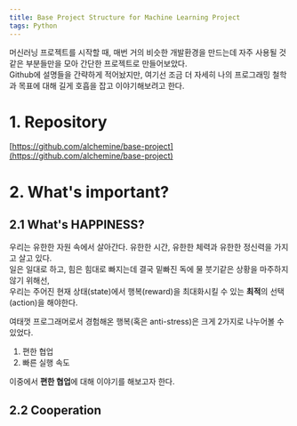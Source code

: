 ```yaml
---
title: Base Project Structure for Machine Learning Project
tags: Python
---
```


<!--more-->

머신러닝 프로젝트를 시작할 때, 매번 거의 비슷한 개발환경을 만드는데 자주 사용될 것 같은 부분들만을 모아 간단한 프로젝트로 만들어보았다. \
Github에 설명들을 간략하게 적어놨지만, 여기선 조금 더 자세히 나의 프로그래밍 철학과 목표에 대해 길게 호흡을 잡고 이야기해보려고 한다.


# 1. Repository
[https://github.com/alchemine/base-project](https://github.com/alchemine/base-project)


# 2. What's important?
## 2.1 What's HAPPINESS?
우리는 유한한 자원 속에서 살아간다. 유한한 시간, 유한한 체력과 유한한 정신력을 가지고 살고 있다. \
일은 일대로 하고, 힘은 힘대로 빠지는데 결국 밑빠진 독에 물 붓기같은 상황을 마주하지 않기 위해선, \
우리는 주어진 현재 상태(state)에서 행복(reward)을 최대화시킬 수 있는 **최적**의 선택(action)을 해야한다.

여태껏 프로그래머로서 경험해온 행복(혹은 anti-stress)은 크게 2가지로 나누어볼 수 있었다.

1. 편한 협업
2. 빠른 실행 속도

이중에서 **편한 협업**에 대해 이야기를 해보고자 한다.

## 2.2 Cooperation
